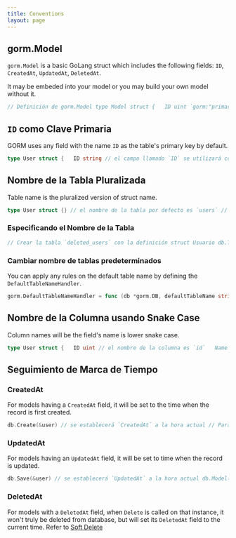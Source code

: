 ```yaml
---
title: Conventions
layout: page
---
```


## gorm.Model

`gorm.Model` is a basic GoLang struct which includes the following fields: `ID`, `CreatedAt`, `UpdatedAt`, `DeletedAt`.

It may be embeded into your model or you may build your own model without it.

```go
// Definición de gorm.Model type Model struct {   ID uint `gorm:"primary_key"`   CreatedAt time.Time   UpdatedAt time.Time   DeletedAt *time.Time } // Inyectar campos `ID`, `CreatedAt`, `UpdatedAt`, `DeletedAt` en el modelo `User` type User struct {   gorm.Model   Name string } // Declarando el modelo sin gorm.Model type User struct {   ID int   Name string }
```

## `ID` como Clave Primaria

GORM uses any field with the name `ID` as the table's primary key by default.

```go
type User struct {   ID string // el campo llamado `ID` se utilizará como campo primario por defecto   Name string } // Establecer campo `AnimalID` como campo primario type Animal struct {   AnimalID int64 `gorm:"primary_key"`   Name string   Age int64 }
```

## Nombre de la Tabla Pluralizada

Table name is the pluralized version of struct name.

```go
type User struct {} // el nombre de la tabla por defecto es `users` // Establecer el nombre de la tabla de Usuario para ser `profiles` func (User) TableName() string {   return "profiles" } func (u User) TableName() string {     if u.Role == "admin" {         return "admin_users"     } else {         return "users"     } } // Deshabilita la pluralización del nombre de la tabla, si se establece en verdadero, el nombre de la tabla `User` será `user` db.SingularTable(true)
```

### Especificando el Nombre de la Tabla

```go
// Crear la tabla `deleted_users` con la definición struct Usuario db.Table("deleted_users").CreateTable(&User{}) var deleted_users []User db.Table("deleted_users").Find(&deleted_users) //// SELECT * FROM deleted_users; db.Table("deleted_users").Where("name = ?", "jinzhu").Delete() //// DELETE FROM deleted_users WHERE name = 'jinzhu';
```

### Cambiar nombre de tablas predeterminados

You can apply any rules on the default table name by defining the `DefaultTableNameHandler`.

```go
gorm.DefaultTableNameHandler = func (db *gorm.DB, defaultTableName string) string {     return "prefix_" + defaultTableName; }
```

## Nombre de la Columna usando Snake Case

Column names will be the field's name is lower snake case.

```go
type User struct {   ID uint // el nombre de la columna es `id`   Name string // el nombre de la columna es `name`   Birthday time.Time // el nombre de la columna es `birthday`   CreatedAt time.Time // el nombre de la columna es `created_at` } // Sobreescribiendo el nombre de columna type Animal struct {     AnimalId int64 `gorm:"column:beast_id"` // establecer el nombre de la columna a `beast_id`     Birthday time.Time `gorm:"column:day_of_the_beast"` // establecer el nombre de la columna a `day_of_the_beast`     Age int64 `gorm:"column:age_of_the_beast"` // establecer el nombre de la columna a `age_of_the_beast` }
```

## Seguimiento de Marca de Tiempo

### CreatedAt

For models having a `CreatedAt` field, it will be set to the time when the record is first created.

```go
db.Create(&user) // se establecerá `CreatedAt` a la hora actual // Para cambiar su valor, puede usar `Update` db.Model(&user).Update("CreatedAt", time.Now())
```

### UpdatedAt

For models having an `UpdatedAt` field, it will be set to time when the record is updated.

```go
db.Save(&user) // se establecerá `UpdatedAt` a la hora actual db.Model(&user).Update("name", "jinzhu") // se establecerá `UpdatedAt` a la hora actual
```

### DeletedAt

For models with a `DeletedAt` field, when `Delete` is called on that instance, it won't truly be deleted from database, but will set its `DeletedAt` field to the current time. Refer to [Soft Delete](/docs/delete.html#Soft-Delete)
